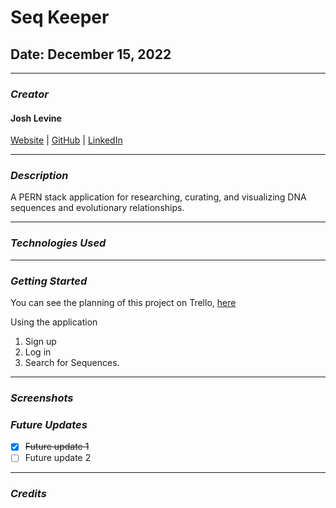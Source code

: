 # Seq Keeper

<!-- ![Seq Keeper](./images/header.png) -->

## Date: December 15, 2022

---

### **_Creator_**

#### Josh Levine

[Website]() | [GitHub](https://github.com/jadlevine) | [LinkedIn](https://www.linkedin.com/in/joshua-adam-levine/)

---

### **_Description_**

A PERN stack application for researching, curating, and visualizing DNA sequences and evolutionary relationships.

---

### **_Technologies Used_**

<!-- ![Tech Used](./images/tech_banner_FSK.png) -->

---

### **_Getting Started_**

<!-- To use this application, use the deployed version on Heroku, [here](https://full-stack-kingdom-jal.herokuapp.com/) -->

You can see the planning of this project on Trello, [here](https://trello.com/b/BPpOhQ9x/seq-keeper)

Using the application

1. Sign up
2. Log in
3. Search for Sequences.

---

### **_Screenshots_**

<!-- #### Create Schedule Form

![home page](./images/home_page_screenshot_FSK.png)

#### Active Schedule

## ![scheduled attractions](./images/scheduled_attractions_screenshot_FSK.png) -->

### **_Future Updates_**

- [x] ~~Future update 1~~
- [ ] Future update 2

---

### **_Credits_**

<!-- Font: [Bangers](https://fonts.google.com/specimen/Bangers) -->
